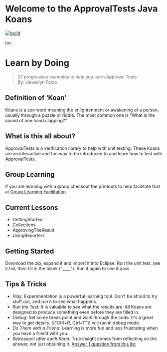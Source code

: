 # Welcome to the ApprovalTests Java Koans #

[![build](https://github.com/approvals/ApprovalTests.java.Koans/actions/workflows/test.yml/badge.svg)](https://github.com/approvals/ApprovalTests.java.Koans/actions/workflows/test.yml)

toc

# Learn by Doing
> 27 progressive examples to help you learn Approval Tests  
By: Llewellyn Falco 

## Definition of ‘Koan’
Kōans is a zen word meaning the enlightenment or awakening of a person, usually through a puzzle or riddle. The most common one is "What is the sound of one hand clapping?"

## What is this all about?
ApprovalTests is a verification library to help with unit testing. 
These Koans are an interactive and fun way to be introduced to and learn how to test with ApprovalTests.

## Group Learning
If you are learning with a group checkout the printouts to help facilitate that at [Group Learning Facilitation](https://github.com/approvals/GroupLearningFacilitation)

## Current Lessons
 
- GettingStarted
- Collections
- ApprovingTheResult
- UsingReporters
 
## Getting Started  
Download the zip, expand it and import it into Eclipse. 
Run the unit test, see it fail, then fill in the blank ("____"). Run it again to see it pass.

## Tips & Tricks
  
- *Play*: Experimentation is a powerful learning tool. Don't be afraid to try stuff out, and run it to see what happens.
- *Run the Test*: It is valuable to see what the results are. All Koans are designed to produce something even before they are filled in.
- *Debug*: Set some break point and walk through the code. It's a great way to get details. ({"Ctrl+R, Ctrl+T"}) will run in debug mode.
- *Do Them with a Friend*: Learning is more fun and less frustrating when you have a friend with you.
- *Retrospect after each Koan*: True insight comes from reflecting on the answer, not just obtaining it. [Answer 1 question from this list](./Questions.md)
